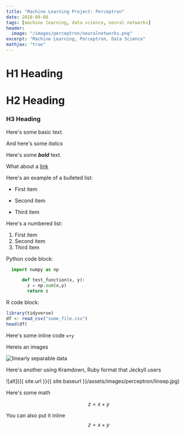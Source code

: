 ```yaml
---
title: "Machine Learning Project: Perceptron"
date: 2018-09-08
tags: [machine learning, data science, neural networks]
header:
  image: "/images/perceptron/neuralnetworks.png"
excerpt: "Machine Learning, Perceptron, Data Science"
mathjax: "true"
---
```


# H1 Heading

# H2 Heading

### H3 Heading

Here's some basic text.

And here's some *italics*

Here's some ***bold*** text.

What about a [link](https://github.com/dandick)

Here's an example of a bulleted list:

* First item
+ Second item
- Third item

Here's a numbered list:
1. First item
2. Second item
3. Third item

Python code block:
```python
  import numpy as np

      def test_function(x, y):
        z = np.sum(x,y)
        return z
  ```

R code block:
```r
library(tidyverse)
df <- read_csv("some_file.csv")
head(df)
```

Here's some inline code `x+y`

Hereis an images

<img src="{{ site.url }}{{ site.baseurl }}/images/perceptron/linsep.jpg" alt="linearly separable data">

Here's another using Kramdown, Ruby format that Jeckyll users

![alt]({{ site.url }}{{ site.baseurl }}/assets/images/perceptron/linsep.jpg)

Here's some math

$$z=x+y$$

You can also put it inline $$z=x+y$$
